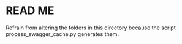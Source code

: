 # READ ME
Refrain from altering the folders in this directory because the script process_swagger_cache.py generates them.